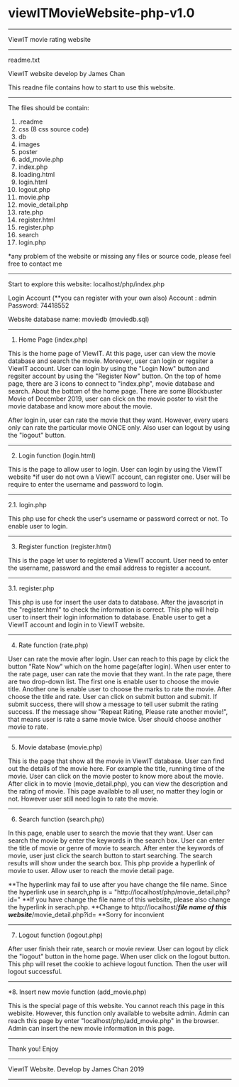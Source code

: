 # viewITMovieWebsite-php-v1.0
______________________________

 ViewIT movie rating website
___________________________________________________________________________________________________________________________

readme.txt

ViewIT website develop by James Chan

This readne file contains how to start to use this website.
___________________________________________________________________________________________________________________________

The files should be contain:

 1.  .readme
 2.  css (8 css source code)
 3.  db
 4.  images
 5.  poster
 6.  add_movie.php
 7.  index.php
 8.  loading.html
 9.  login.html
 10. logout.php
 11. movie.php
 12. movie_detail.php
 13. rate.php
 14. register.html
 15. register.php
 16. search
 17. login.php

 *any problem of the website or missing any files or source code, please feel free to contact me
___________________________________________________________________________________________________________________________

Start to explore this website: localhost/php/index.php

Login Account (**you can register with your own also)
Account : admin
Password: 74418552

Website database name: moviedb (moviedb.sql)
___________________________________________________________________________________________________________________________

1. Home Page (index.php)

 This is the home page of ViewIT. At this page, user can view the movie database and search the movie. Moreover, user can login or regsiter a ViewIT account.
 User can login by using the "Login Now" button and regsiter account by using the "Register Now" button.
 On the top of home page, there are 3 icons to connect to "index.php", movie database and search. About the bottom of the home page. There are some Blockbuster 
 Movie of December 2019, user can click on the movie poster to visit the movie database and know more about the movie.

 After login in, user can rate the movie that they want. However, every users only can rate the particular movie ONCE only. Also user can logout by using the
 "logout" button.
__________________________________________________________________________________________________________________________________________________________________

2. Login function (login.html)

This is the page to allow user to login. User can login by using the ViewIT website *if user do not own a ViewIT account, can register one. User will be require
to enter the username and password to login.
___________________________________________________________________________________________________________________________________________________________________
  
2.1. login.php

This php use for check the user's username or password correct or not. To enable user to login.
___________________________________________________________________________________________________________________________________________________________________

3. Register function (register.html)

This is the page let user to registered a ViewIT account. User need to enter the username, password and the email address to register a account.
____________________________________________________________________________________________________________________________________________________________________

3.1. register.php 

This php is use for insert the user data to database. After the javascript in the "register.html" to check the information is correct. This php will help user to
insert their login information to database. Enable user to get a ViewIT account and login in to ViewIT website.
____________________________________________________________________________________________________________________________________________________________________

4. Rate function (rate.php)

User can rate the movie after login. User can reach to this page by click the button "Rate Now" which on the home page(after login). When user enter to the rate 
page, user can rate the movie that they want. In the rate page, there are two drop-down list. The first one is enable user to choose the movie title. Another one
is enable user to choose the marks to rate the movie. After choose the title and rate. User can click on submit button and submit. If submit success, there will
show a message to tell user submit the rating success. If the message show "Repeat Rating, Please rate another movie!", that means user is rate a same movie twice.
User should choose another movie to rate.
____________________________________________________________________________________________________________________________________________________________________

5. Movie database (movie.php)
 
This is the page that show all the movie in ViewIT database. User can find out the details of the movie here. For example the title, running time of the movie.
User can click on the movie poster to know more about the movie. After click in to movie (movie_detail.php), you can view the description and the rating of movie.
This page available to all user, no matter they login or not. However user still need login to rate the movie.
____________________________________________________________________________________________________________________________________________________________________

6. Search function (search.php)

In this page, enable user to search the movie that they want. User can search the movie by enter the keywords in the search box. User can enter the title of movie
or genre of movie to search. After enter the keywords of movie, user just click the search button to start searching. The search results will show under the search
box. This php provide a hyperlink of movie to user. Allow user to reach the movie detail page.
 
 **The hyperlink may fail to use after you have change the file name. Since the hyperlink use in search,php is = "http://localhost/php/movie_detail.php?id="
 **If you have change the file name of this website, please also change the hyperlink in serach.php.
 **Change to http://localhost/___file name of this website___/movie_detail.php?id=
 **Sorry for inconvient 
____________________________________________________________________________________________________________________________________________________________________

7. Logout function (logout.php)

After user finish their rate, search or movie review. User can logout by click the "logout" button in the home page. When user click on the logout button. This php
will reset the cookie to achieve logout function. Then the user will logout successful. 
____________________________________________________________________________________________________________________________________________________________________

*8. Insert new movie function (add_movie.php)
 
This is the special page of this website. You cannot reach this page in this webisite. However, this function only available to website admin. Admin can reach this
page by enter "localhost/php/add_movie.php" in the browser. Admin can insert the new movie information in this page.
____________________________________________________________________________________________________________________________________________________________________
 
 Thank you! Enjoy
____________________________________________________________________________________________________________________________________________________________________

 ViewIT Website. Develop by James Chan 2019
____________________________________________________________________________________________________________________________________________________________________
